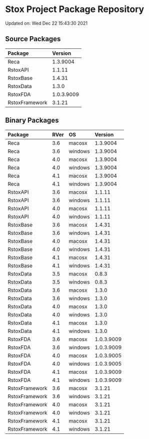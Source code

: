 # Stox Project Package Repository


Updated on: Wed Dec 22 15:43:30 2021
## Source Packages

|Package        |Version    |
|:--------------|:----------|
|Reca           |1.3.9004   |
|RstoxAPI       |1.1.11     |
|RstoxBase      |1.4.31     |
|RstoxData      |1.3.0      |
|RstoxFDA       |1.0.3.9009 |
|RstoxFramework |3.1.21     |

## Binary Packages

|Package        |RVer |OS      |Version    |
|:--------------|:----|:-------|:----------|
|Reca           |3.6  |macosx  |1.3.9004   |
|Reca           |3.6  |windows |1.3.9004   |
|Reca           |4.0  |macosx  |1.3.9004   |
|Reca           |4.0  |windows |1.3.9004   |
|Reca           |4.1  |macosx  |1.3.9004   |
|Reca           |4.1  |windows |1.3.9004   |
|RstoxAPI       |3.6  |macosx  |1.1.11     |
|RstoxAPI       |3.6  |windows |1.1.11     |
|RstoxAPI       |4.0  |macosx  |1.1.11     |
|RstoxAPI       |4.0  |windows |1.1.11     |
|RstoxBase      |3.6  |macosx  |1.4.31     |
|RstoxBase      |3.6  |windows |1.4.31     |
|RstoxBase      |4.0  |macosx  |1.4.31     |
|RstoxBase      |4.0  |windows |1.4.31     |
|RstoxBase      |4.1  |macosx  |1.4.31     |
|RstoxBase      |4.1  |windows |1.4.31     |
|RstoxData      |3.5  |macosx  |0.8.3      |
|RstoxData      |3.5  |windows |0.8.3      |
|RstoxData      |3.6  |macosx  |1.3.0      |
|RstoxData      |3.6  |windows |1.3.0      |
|RstoxData      |4.0  |macosx  |1.3.0      |
|RstoxData      |4.0  |windows |1.3.0      |
|RstoxData      |4.1  |macosx  |1.3.0      |
|RstoxData      |4.1  |windows |1.3.0      |
|RstoxFDA       |3.6  |macosx  |1.0.3.9009 |
|RstoxFDA       |3.6  |windows |1.0.3.9009 |
|RstoxFDA       |4.0  |macosx  |1.0.3.9005 |
|RstoxFDA       |4.0  |windows |1.0.3.9005 |
|RstoxFDA       |4.1  |macosx  |1.0.3.9009 |
|RstoxFDA       |4.1  |windows |1.0.3.9009 |
|RstoxFramework |3.6  |macosx  |3.1.21     |
|RstoxFramework |3.6  |windows |3.1.21     |
|RstoxFramework |4.0  |macosx  |3.1.21     |
|RstoxFramework |4.0  |windows |3.1.21     |
|RstoxFramework |4.1  |macosx  |3.1.21     |
|RstoxFramework |4.1  |windows |3.1.21     |
